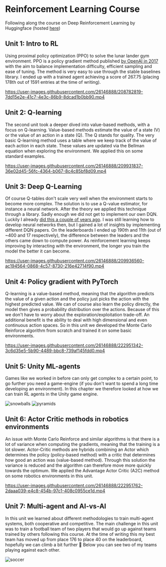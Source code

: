 # Reinforcement Learning Course
Following along the course on Deep Reinforcement Learning by Huggingface (hosted [here](https://huggingface.co/deep-rl-course/unit0/introduction?fw=pt))

## Unit 1: Intro to RL
Using proximal policy optimization (PPO) to solve the lunar lander gym environment. PPO is a policy gradient method published [by OpenAI in 2017](https://openai.com/blog/openai-baselines-ppo/) with the aim to balance implementation difficulty, efficient sampling and ease of tuning. The method is very easy to use through the stable baselines library. I ended up with a trained agent achieving a score of 267.75 (placing 178th out of 1591 entries at the time of writing).

https://user-images.githubusercontent.com/26146888/208782819-7dd15e2e-41c7-4e3c-86b9-8dcad1b0bb90.mp4

## Unit 2: Q-learning
The second unit took a deeper dived into value-based methods, with a focus on Q-learning. Value-based methods estimate the value of a state (V) or the value of an action in a state (Q). The Q stands for quality. The very basic Q-learning method uses a table where we keep track of the value of each action in each state. These values are updated via the Bellman equation when exploring the environment. We applied this on some standard examples.

https://user-images.githubusercontent.com/26146888/209931837-36e02d45-56fc-4364-b067-8c4c85bf8d09.mp4

## Unit 3: Deep Q-Learning
Of course Q-tables don't scale very well when the environment starts to become more complex. The solution is to use a Q-value estimator, for instance a neural network. After the theory we applied this technique through a library. Sadly enough we did not get to implement our own DQN. Luckily I already [did this a couple of years ago](https://github.com/VerleysenNiels/Q-Learning). I was still learning how to develop neural networks then, but I gained a lot of insights by implementing different DQN papers. On the leaderboards I ended up 190th and 11th (out of ~400 and 17 respectively), the difference between the leaders and the others came down to compute power. As reinforcement learning keeps improving by interacting with the environment, the longer you train the model the better it can become.

https://user-images.githubusercontent.com/26146888/209936560-ac194564-0868-4c57-8730-216e42714f90.mp4

## Unit 4: Policy gradient with PyTorch
Q-learning is a value-based method, meaning that the algorithm predicts the value of a given action and the policy just picks the action with the highest predicted value. We can of course also learn the policy directly, the model then gives a probability distribution over the actions. Because of this we don't have to worry about the exploration/exploitation trade-off. An additional benefit is the ability to deal with high dimensional and even continuous action spaces. So in this unit we developed the Monte Carlo Reinforce algorithm from scratch and trained it on some basic environments.

https://user-images.githubusercontent.com/26146888/222951342-3c6d35e5-5b90-4489-bbc8-739af145fdd0.mp4

## Unit 5: Unity ML-agents
Games like we worked in before can only get complex to a certain point, to go further you need a game-engine (if you don't want to spend a long time developing an environment). In this chapter we therefore looked at how we can train RL agents in the Unity game engine.

![snowballs](https://user-images.githubusercontent.com/26146888/222951496-d2c59893-2125-4191-a855-b85cd97c7849.gif)
![pyramids](https://user-images.githubusercontent.com/26146888/222951506-97a41dee-880c-41c4-94e3-01da588c0b9c.gif)

## Unit 6: Actor Critic methods in robotics environments
An issue with Monte Carlo Reinforce and similar algorithms is that there is a lot of variance when computing the gradients, meaning that the training is a lot slower. Actor-Critic methods are hybrids combining an Actor which determines the policy (policy-based method) with a critic that determines how good an action was (value-based method). Through this solution the variance is reduced and the algorithm can therefore move more quickly towards the optimum. We applied the Advantage Actor Critic (A2C) method on some robotics environments in this unit.

https://user-images.githubusercontent.com/26146888/222951762-2daaa039-e4c8-454b-97c1-408c0955ce1d.mp4

## Unit 7: Multi-agent and AI-vs-AI
In this unit we learned about different methodologies to train multi-agent systems, both cooperative and competitive. The main challenge in this unit was to train a football team of two players that would go up against teams trained by others following this course. At the time of writing this my best team has moved up from place 176 to place 40 on the leaderboard, hopefully we can climb a bit further :raised_hands: Below you can see two of my teams playing against each other.

![soccer](https://user-images.githubusercontent.com/26146888/222952066-6eab44c1-12ae-4800-89c1-5b9671db5bc9.gif)

